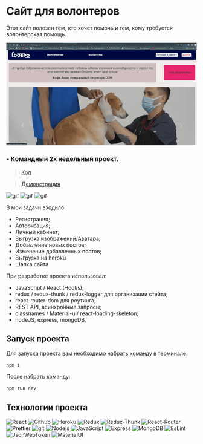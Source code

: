 # Сайт для волонтеров

<p> Этот сайт полезен тем, кто хочет помочь и тем, кому требуется волонтерская помощь.</p>

![](https://github.com/adam-azhigov/Dobro/blob/main/%D0%B3%D0%B8%D1%84%D0%A1%D0%B0%D0%B9%D1%82%D0%B0.gif)
### - Командный 2х недельный проект.


> [Код](https://github.com/abuingush/Dobro)

> [Демонстрация](https://mern-dobro.herokuapp.com)

![gif](http://g.recordit.co/PSErdEdkyb.gif)
![gif](http://g.recordit.co/vnWefLC9GP.gif)
![gif](http://g.recordit.co/2mXUI7ymtl.gif)

В мои задачи входило:
- Регистрация;
- Авторизация;
- Личный кабинет;
- Выгрузка изображений/Аватара;
- Добавление новых постов;
- Изменение добавленных постов;
- Выгрузка на heroku
- Шапка сайта

При разработке проекта использовал:
- JavaScript / React (Hooks);
- redux / redux-thunk / redux-logger для организации стейта;
- react-router-dom для роутинга;
- REST API, асинхронные запросы;
- classnames / Material-ui/ react-loading-skeleton;
- nodeJS, express, mongoDB,

## Запуск проекта

Для запуска проекта вам необходимо набрать команду в терминале:

```javascript
npm i
```

После набрать команду:

```javascript
npm run dev
```

## Технологии проекта

<p>
  <img alt="React" src="https://img.shields.io/badge/-React-45b8d8?style=for-the-badge&logo=react&logoColor=white" />
  <img alt="Github" src="https://img.shields.io/badge/-Github-black?style=for-the-badge&logo=github&logoColor=white" />
  <img alt="Heroku" src="https://img.shields.io/badge/-Heroku-764ABC?style=for-the-badge&logo=heroku&logoColor=white" />
  <img alt="Redux" src="https://img.shields.io/badge/-Redux-430098?style=for-the-badge&logo=redux&logoColor=white" />
  <img alt="Redux-Thunk" src="https://img.shields.io/badge/-Redux_Thunk-white?style=for-the-badge&logo=Redux&logoColor=430098" />
   <img alt="React-Router" src="https://img.shields.io/badge/-React_Router-black?style=for-the-badge&logo=react-router&logoColor=orange" />
  <img alt="Prettier" src="https://img.shields.io/badge/-Prettier-grey?style=for-the-badge&logo=Prettier&logoColor=orange" />
  <img alt="git" src="https://img.shields.io/badge/-Git-F05032?style=for-the-badge&logo=git&logoColor=white" />
  <img alt="Nodejs" src="https://img.shields.io/badge/-Nodejs-43853d?style=for-the-badge&logo=Node.js&logoColor=white" />
  <img alt="JavaScript" src="https://img.shields.io/badge/-JavaScript-yellow?style=for-the-badge&logo=JavaScript&logoColor=white" />
  <img alt="Express" src="https://img.shields.io/badge/-express-black?style=for-the-badge&logo=express&logoColor=white" />
    <img alt="MongoDB" src="https://img.shields.io/badge/-MongoDB-green?style=for-the-badge&logo=MongoDB&logoColor=white" />
    <img alt="EsLint" src="https://img.shields.io/badge/-EsLint-blue?style=for-the-badge&logo=EsLint&logoColor=white" />
    <img alt="JsonWebToken" src="https://img.shields.io/badge/-JsonWebToken-black?style=for-the-badge&logo=JsonWebToken&logoColor=white" />
    <img alt="MaterialUI" src="https://img.shields.io/badge/-MaterialUI-blue?style=for-the-badge&logo=MaterialUI&logoColor=white" />

  </p>

